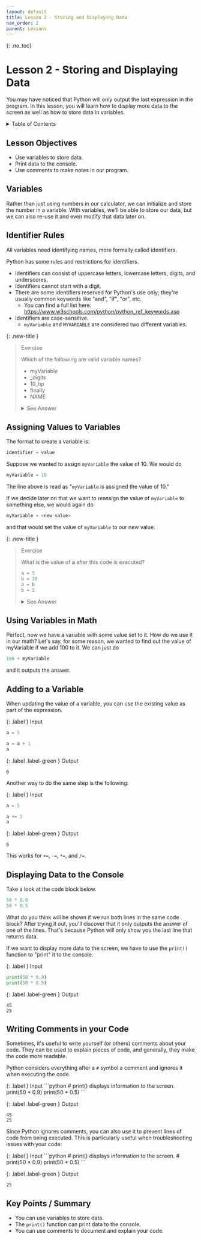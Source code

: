 ```yaml
---
layout: default
title: Lesson 2 - Storing and Displaying Data
nav_order: 2
parent: Lessons
---
```


{: .no_toc}  
# Lesson 2 - Storing and Displaying Data

You may have noticed that Python will only output the last expression in the program. In this lesson, you will learn how to display more data to the screen as well as how to store data in variables.

<details markdown="block">
  <summary>
    Table of Contents
  </summary>
  {: .text-delta }
- TOC
{:toc}
</details>

## Lesson Objectives
- Use variables to store data.
- Print data to the console.
- Use comments to make notes in our program.

<!-- ## Lesson Video
The following video demonstrates each of the steps outlined below in text.

<iframe height="416" width="100%" allowfullscreen frameborder=0 src="https://echo360.ca/media/a65689c0-c35c-4f33-9c12-f0ac97883f54/public?autoplay=false&automute=false"></iframe>
[View original here.](https://echo360.ca/media/a65689c0-c35c-4f33-9c12-f0ac97883f54/public?autoplay=false&automute=false) -->

## Variables

Rather than just using numbers in our calculator, we can initialize and store the number in a variable. With variables, we'll be able to store our data, but we can also re-use it and even modify that data later on.

## Identifier Rules

All variables need identifying names, more formally called identifiers.

Python has some rules and restrictions for identifiers.
- Identifiers can consist of uppercase letters, lowercase letters, digits, and underscores.
- Identifiers cannot start with a digit.
- There are some identifiers reserved for Python's use only; they're usually common keywords like "and", "if", "or", etc.
  - You can find a full list here: <https://www.w3schools.com/python/python_ref_keywords.asp>
- Identifiers are case-sensitive.
  - `myVariable` and `MYVARIABLE` are considered two different variables.

{: .new-title }
> Exercise                                             <!-- This is where you edit the title -->
> 
> Which of the following are valid variable names?
>
> - myVariable
> - _digits
> - 10_hp
> - finally
> - NAME
>
> <details>
>   <summary> See Answer </summary>
>   <div markdown="1">
>   {: .note-title }                                   
> > Answer
> > 
> > - myVariable is a valid variable name.
> > - _digits is a valid variable name.
> > - 10_hp is **not** a valid variable name because it begins with a digit.
> > - finally is **not** a valid variable name because it's one of Python's reserved keywords.
> > - NAME is a valid variable name.
>   </div>
> </details>

## Assigning Values to Variables

The format to create a variable is:

```python
identifier = value
```

Suppose we wanted to assign `myVariable` the value of 10. We would do

```python
myVariable = 10
```

The line above is read as "`myVariable` is assigned the value of 10."

If we decide later on that we want to reassign the value of `myVariable` to something else, we would again do

```python
myVariable = <new value>
```

and that would set the value of `myVariable` to our new value.

{: .new-title }
> Exercise                                             <!-- This is where you edit the title -->
> 
> What is the value of **a** after this code is executed?
>
> ```python
> a = 5
> b = 10
> a = b
> b = 2
> ```
> 
> <details>
>   <summary> See Answer </summary>
>   <div markdown="1">
>   {: .note-title }                                   
> > Answer
> > 
> > The value of **a** is 10.
> > 
> > - Going step-by-step, **a** is assigned the value of 5.     (a = 5)  
> > - Then, **b** is assigned the value of 10.                  (a = 5, b = 10)  
> > - **a** is assigned the value of **b**, which is 10.            (a = 10, b = 10)  
> > - Finally, **b** is assigned the value of 2.                (a = 10, b = 2)
>   </div>
> </details>

## Using Variables in Math

Perfect, now we have a variable with some value set to it. How do we use it in our math? Let's say, for some reason, we wanted to find out the value of myVariable if we add 100 to it. We can just do

```python
100 + myVariable
```

and it outputs the answer.

## Adding to a Variable

When updating the value of a variable, you can use the existing value as part of the expression.

<div class="code-example" markdown="1">

{: .label }
Input
```python
a = 5

a = a + 1
a
```

{: .label .label-green }
Output
```
6
```
</div>

Another way to do the same step is the following:

<div class="code-example" markdown="1">

{: .label }
Input
```python
a = 5

a += 1
a
```

{: .label .label-green }
Output
```
6
```
</div>

This works for `+=`, `-=`, `*=`, and `/=`.

## Displaying Data to the Console

Take a look at the code block below.

```python
50 * 0.9
50 * 0.5
```

What do you think will be shown if we run both lines in the same code block? After trying it out, you'll discover that it only outputs the answer of one of the lines. That's because Python will only show you the last line that returns data.

If we want to display more data to the screen, we have to use the `print()` function to "print" it to the console.

<div class="code-example" markdown="1">

{: .label }
Input
```python
print(50 * 0.9)
print(50 * 0.5)
```

{: .label .label-green }
Output
```
45
25
```
</div>

## Writing Comments in your Code

Sometimes, it's useful to write yourself (or others) comments about your code. They can be used to explain pieces of code, and generally, they make the code more readable.

Python considers everything after a `#` symbol a comment and ignores it when executing the code.

<div class="code-example" markdown="1">
{: .label }
Input
```python
# print() displays information to the screen.
print(50 * 0.9)
print(50 * 0.5)
```

{: .label .label-green }
Output
```
45
25
```
</div>

Since Python ignores comments, you can also use it to prevent lines of code from being executed. This is particularly useful when troubleshooting issues with your code.

<div class="code-example" markdown="1">
{: .label }
Input
```python
# print() displays information to the screen.
# print(50 * 0.9)
print(50 * 0.5)
```

{: .label .label-green }
Output
```
25
```
</div>

## Key Points / Summary
- You can use variables to store data.
- The `print()` function can print data to the console.
- You can use comments to document and explain your code.
